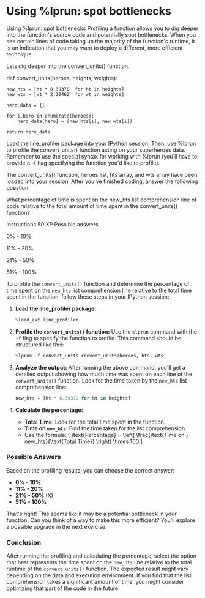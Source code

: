 # Using %lprun: spot bottlenecks

Using %lprun: spot bottlenecks
Profiling a function allows you to dig deeper into the function's source code and potentially spot bottlenecks. When you see certain lines of code taking up the majority of the function's runtime, it is an indication that you may want to deploy a different, more efficient technique.

Lets dig deeper into the convert_units() function.

def convert_units(heroes, heights, weights):

    new_hts = [ht * 0.39370  for ht in heights]
    new_wts = [wt * 2.20462  for wt in weights]

    hero_data = {}

    for i,hero in enumerate(heroes):
        hero_data[hero] = (new_hts[i], new_wts[i])

    return hero_data
Load the line_profiler package into your IPython session. Then, use %lprun to profile the convert_units() function acting on your superheroes data. Remember to use the special syntax for working with %lprun (you'll have to provide a -f flag specifying the function you'd like to profile).

The convert_units() function, heroes list, hts array, and wts array have been loaded into your session. After you've finished coding, answer the following question:

What percentage of time is spent on the new_hts list comprehension line of code relative to the total amount of time spent in the convert_units() function?

Instructions
50 XP
Possible answers


0% - 10%

11% - 20%

21% - 50%

51% - 100%




To profile the `convert_units()` function and determine the percentage of time spent on the `new_hts` list comprehension line relative to the total time spent in the function, follow these steps in your IPython session:

1. **Load the line_profiler package:**
   ```python
   %load_ext line_profiler
   ```

2. **Profile the `convert_units()` function:**
   Use the `%lprun` command with the `-f` flag to specify the function to profile. This command should be structured like this:
   ```python
   %lprun -f convert_units convert_units(heroes, hts, wts)
   ```

3. **Analyze the output:**
   After running the above command, you'll get a detailed output showing how much time was spent on each line of the `convert_units()` function. Look for the time taken by the `new_hts` list comprehension line:

   ```python
   new_hts = [ht * 0.39370 for ht in heights]
   ```

4. **Calculate the percentage:**
   - **Total Time**: Look for the total time spent in the function.
   - **Time on `new_hts`**: Find the time taken for the list comprehension.
   - Use the formula:
     \[
     \text{Percentage} = \left( \frac{\text{Time on } new\_hts}{\text{Total Time}} \right) \times 100
     \]

### Possible Answers
Based on the profiling results, you can choose the correct answer:

- **0% - 10%**
- **11% - 20%**
- **21% - 50%** (X)
- **51% - 100%**

That's right! This seems like it may be a potential bottleneck in your function. Can you think of a way to make this more efficient? You'll explore a possible upgrade in the next exercise.

### Conclusion
After running the profiling and calculating the percentage, select the option that best represents the time spent on the `new_hts` line relative to the total runtime of the `convert_units()` function. The expected result might vary depending on the data and execution environment. If you find that the list comprehension takes a significant amount of time, you might consider optimizing that part of the code in the future.